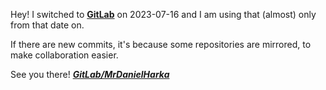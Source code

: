 Hey! I switched to **[GitLab](https://gitlab.com/users/MrDanielHarka/groups)** on 2023-07-16 and I am using that (almost) only from that date on.

If there are new commits, it's because some repositories are mirrored, to make collaboration easier.

See you there! ***[GitLab/MrDanielHarka](https://gitlab.com/users/MrDanielHarka/groups)***
